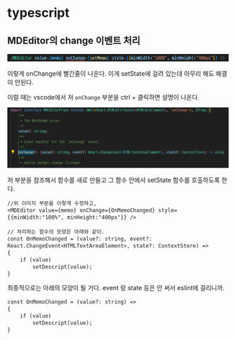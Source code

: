# typescript

## MDEditor의 change 이벤트 처리

![](img/20250606190557.png)

이렇게 onChange에 빨간줄이 나온다. 
이게 setState에 걸려 있는데 아무리 해도 해결이 안된다. 

이럴 때는 vscode에서 저 `onChange` 부분을 ctrl + 클릭하면 설명이 나온다.

![](img/20250606190814.png)

저 부분을 참조해서 함수를 새로 만들고 그 함수 안에서 setState 함수를 호출하도록 한다.

```tsx
//위 이미지 부분을 이렇게 수정하고,
<MDEditor value={memo} onChange={OnMemoChanged} style={{minWidth:"100%", minHeight:"400px"}} />    

// 처리하는 함수의 모양은 아래와 같이.
const OnMemoChanged = (value?: string, event?: React.ChangeEvent<HTMLTextAreaElement>, state?: ContextStore) =>
{
    if (value)
        setDescript(value);
}
```

최종적으로는 아래의 모양이 될 거다. event 랑 state 등은 안 써서 eslint에 걸리니까.
```tsx
const OnMemoChanged = (value?: string) =>
{
    if (value)
        setDescript(value);
}